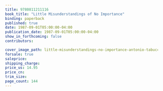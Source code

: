 ```yaml
---
title: 9780811211116
book_title: "Little Misunderstandings of No Importance"
binding: paperback
published: true
date: 1987-09-01T05:00:00-04:00
publication_date: 1987-09-01T05:00:00-04:00
show_in_forthcoming: false
contributors:

cover_image_path: little-misunderstandings-no-importance-antonio-tabucchi-paperback-cover-art.jpg
forsale: true
saleprice:
shipping_charge:
price_us: 14.95
price_cn:
trim_size:
page_count: 144
---
```


